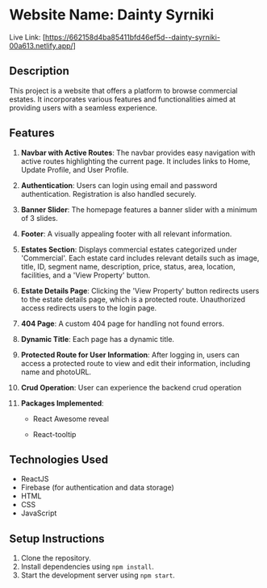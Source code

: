 # Website Name: Dainty Syrniki

Live Link: [https://662158d4ba85411bfd46ef5d--dainty-syrniki-00a613.netlify.app/]

## Description
This project is a website that offers a platform to browse commercial estates. It incorporates various features and functionalities aimed at providing users with a seamless experience.

## Features

1. **Navbar with Active Routes**: The navbar provides easy navigation with active routes highlighting the current page. It includes links to Home, Update Profile, and User Profile.

2. **Authentication**: Users can login using email and password authentication. Registration is also handled securely.

3. **Banner Slider**: The homepage features a banner slider with a minimum of 3 slides.

4. **Footer**: A visually appealing footer with all relevant information.

5. **Estates Section**: Displays commercial estates categorized under 'Commercial'. Each estate card includes relevant details such as image, title, ID, segment name, description, price, status, area, location, facilities, and a 'View Property' button.

6. **Estate Details Page**: Clicking the 'View Property' button redirects users to the estate details page, which is a protected route. Unauthorized access redirects users to the login page.

7. **404 Page**: A custom 404 page for handling not found errors.

8. **Dynamic Title**: Each page has a dynamic title.

9. **Protected Route for User Information**: After logging in, users can access a protected route to view and edit their information, including name and photoURL.
10. **Crud Operation**: User can experience the backend crud operation

11. **Packages Implemented**:
    -  React Awesome reveal

    - React-tooltip
    

## Technologies Used
- ReactJS
- Firebase (for authentication and data storage)
- HTML
- CSS
- JavaScript

## Setup Instructions
1. Clone the repository.
2. Install dependencies using `npm install`.
3. Start the development server using `npm start`.
